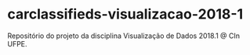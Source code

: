 # carclassifieds-visualizacao-2018-1
Repositório do projeto da disciplina Visualização de Dados 2018.1 @ CIn UFPE.
